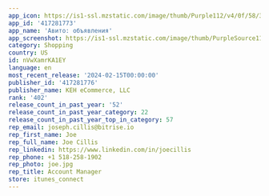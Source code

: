 ```yaml
---
app_icon: https://is1-ssl.mzstatic.com/image/thumb/Purple112/v4/0f/58/33/0f58337b-5d95-c9fc-ad5c-3d672c535985/AppIcon-1x_U007emarketing-0-7-0-85-220.png/1024x1024bb.png
app_id: '417281773'
app_name: 'Авито: объявления'
app_screenshot: https://is1-ssl.mzstatic.com/image/thumb/PurpleSource116/v4/20/8e/b8/208eb8ab-c779-9156-e348-84b1d2ebee3e/780ddeb0-c55a-4304-8ff1-c0ed817ef793_iPhone_X_1242_x_2688__U0420_U0430_U0441_U043f_U0440_U043e_U0434_U0430_U0436_U0430.jpg/1242x2688bb.png
category: Shopping
country: US
id: nVwXamrKA1EY
language: en
most_recent_release: '2024-02-15T00:00:00'
publisher_id: '417281776'
publisher_name: KEH eCommerce, LLC
rank: '402'
release_count_in_past_year: '52'
release_count_in_past_year_category: 22
release_count_in_past_year_top_in_category: 57
rep_email: joseph.cillis@bitrise.io
rep_first_name: Joe
rep_full_name: Joe Cillis
rep_linkedin: https://www.linkedin.com/in/joecillis
rep_phone: +1 518-258-1902
rep_photo: joe.jpg
rep_title: Account Manager
store: itunes_connect
---
```

